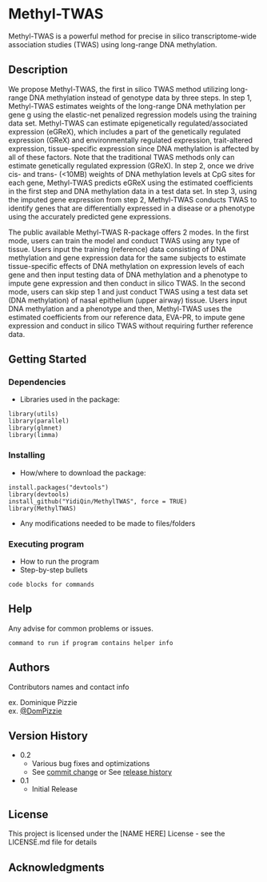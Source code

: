 # Methyl-TWAS

Methyl-TWAS is a powerful method for precise in silico transcriptome-wide association studies (TWAS) using long-range DNA methylation.

## Description

We propose Methyl-TWAS, the first in silico TWAS method utilizing long-range DNA methylation instead of genotype data by three steps. In step 1, Methyl-TWAS estimates weights of the long-range DNA methylation per gene g using the elastic-net penalized regression models using the training data set. Methyl-TWAS can estimate epigenetically regulated/associated expression (eGReX), which includes a part of the genetically regulated expression (GReX) and environmentally regulated expression,  trait-altered expression, tissue-specific expression since DNA methylation is affected by all of these factors. Note that the traditional TWAS methods only can estimate genetically regulated expression (GReX). In step 2, once we drive cis- and trans- (<10MB) weights of DNA methylation levels at CpG sites for each gene, Methyl-TWAS predicts eGReX using the estimated coefficients in the first step and DNA methylation data in a test data set. In step 3, using the imputed gene expression from step 2, Methyl-TWAS conducts TWAS to identify genes that are differentially expressed in a disease or a phenotype using the accurately predicted gene expressions.  

The public available Methyl-TWAS R-package offers 2 modes. In the first mode, users can train the model and conduct TWAS using any type of tissue. Users input the training (reference) data consisting of DNA methylation and gene expression data for the same subjects to estimate tissue-specific effects of DNA methylation on expression levels of each gene and then input testing data of DNA methylation and a phenotype to impute gene expression and then conduct in silico TWAS. In the second mode, users can skip step 1 and just conduct TWAS using a test data set (DNA methylation) of nasal epithelium (upper airway) tissue. Users input DNA methylation and a phenotype and then, Methyl-TWAS uses the estimated coefficients from our reference data, EVA-PR, to impute gene expression and conduct in silico TWAS without requiring further reference data.   

## Getting Started

### Dependencies

* Libraries used in the package:
```
library(utils)
library(parallel)
library(glmnet)
library(limma)
```

### Installing

* How/where to download the package:
```
install.packages("devtools")
library(devtools)
install_github("YidiQin/MethylTWAS", force = TRUE)
library(MethylTWAS)
```
* Any modifications needed to be made to files/folders

### Executing program

* How to run the program
* Step-by-step bullets
```
code blocks for commands
```

## Help

Any advise for common problems or issues.
```
command to run if program contains helper info
```

## Authors

Contributors names and contact info

ex. Dominique Pizzie  
ex. [@DomPizzie](https://twitter.com/dompizzie)

## Version History

* 0.2
    * Various bug fixes and optimizations
    * See [commit change]() or See [release history]()
* 0.1
    * Initial Release

## License

This project is licensed under the [NAME HERE] License - see the LICENSE.md file for details

## Acknowledgments
